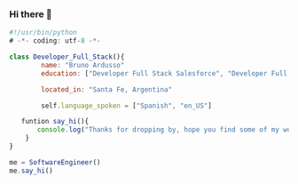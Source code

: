 ### Hi there 👋

<!--
**BrunoArdusso/BrunoArdusso** is a ✨ _special_ ✨ repository because its `README.md` (this file) appears on your GitHub profile.

Here are some ideas to get you started:

- 🔭 I’m currently working on ...
- 🌱 I’m currently learning ...
- 👯 I’m looking to collaborate on ...
- 🤔 I’m looking for help with ...
- 💬 Ask me about ...
- 📫 How to reach me: ...
- 😄 Pronouns: ...
- ⚡ Fun fact: ...
-->

```js
#!/usr/bin/python
# -*- coding: utf-8 -*-

class Developer_Full_Stack(){
        name: "Bruno Ardusso"
        education: ["Developer Full Stack Salesforce", "Developer Full Stack Web", "Ingenieria en Informatica"]

        located_in: "Santa Fe, Argentina"

        self.language_spoken = ["Spanish", "en_US"]

   funtion say_hi(){
       console.log("Thanks for dropping by, hope you find some of my work interesting.")
    }
}

me = SoftwareEngineer()
me.say_hi()
```


